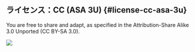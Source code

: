 ## ライセンス：CC \(ASA 3U\) {#license-cc-asa-3u}

You are free to share and adapt, as specified in the Attribution-Share Alike 3.0 Unported \(CC BY-SA 3.0\).

![](../assets/ccasa3u.png)

